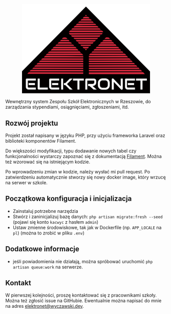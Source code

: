 <p align="center">
<img src="./public/images/logo.svg" width="400" alt="Elektronet Logo">
</p>

Wewnętrzny system Zespołu Szkół Elektronicznych w Rzeszowie, do zarządzania stypendiami, osiągnięciami, zgłoszeniami, itd.

## Rozwój projektu

Projekt został napisany w języku PHP, przy użyciu frameworka Laravel oraz biblioteki komponentów Filament.

Do większości modyfikacji, typu dodawanie nowych tabel czy funkcjonalności wystarczy zapoznać się z dokumentacją [Filament](https://filamentphp.com/). Można też wzorować się na istniejącym kodzie.

Po wprowadzeniu zmian w kodzie, należy wysłać mi pull request. Po zatwierdzeniu automatycznie stworzy się nowy docker image, który wrzucę na serwer w szkole.

## Początkowa konfiguracja i inicjalizacja

- Zainstaluj potrzebne narzędzia
- Stwórz i zaninicjalizuj bazę danych: `php artisan migrate:fresh --seed` (pojawi się konto `kacwyc` z hasłem `admin`)
- Ustaw zmienne środowiskowe, tak jak w Dockerfile (np. `APP_LOCALE` na `pl`) (można to zrobić w pliku `.env`)

## Dodatkowe informacje

- jeśli powiadomienia nie działają, można spróbować uruchomić `php artisan queue:work` na serwerze.

## Kontakt

W pierwszej kolejności, proszę kontaktować się z pracownikami szkoły. Można też zgłosić issue na GitHubie. Ewentualnie można napisać do mnie na adres [elektronet@wyczawski.dev](mailto:elektronet@wyczawski.dev).
